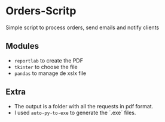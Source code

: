 # Orders-Scritp
Simple script to process orders, send emails and notify clients

## Modules

* `reportlab` to create the PDF
* `tkinter` to choose the file
* `pandas` to manage de xslx file

## Extra

* The output is a folder with all the requests in pdf format.
* I used `auto-py-to-exe` to generate the ´.exe´ files.
